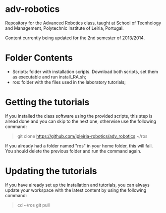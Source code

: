 adv-robotics
============

Repository for the Advanced Robotics class, taught at School of Tecnhology and Management, Polytechnic Institute of Leiria, Portugal.

Content currently being updated for the 2nd semester of 2013/2014.

Folder Contents
===============

 - Scripts: folder with installation scripts. Download both scripts, set them as executable and run install_RA.sh;
 - ros: folder with the files used in the laboratory tutorials;
 
Getting the tutorials
=====================

If you installed the class software using the provided scripts, this step is alread done and you can skip to the next one, otherwise use the following command:

  > git clone https://github.com/ipleiria-robotics/adv_robotics ~/ros

If you already had a folder named "ros" in your home folder, this will fail. You should delete the previous folder and run the command again.

Updating the tutorials
=====================

If you have already set up the installation and tutorials, you can always update your workspace with the latest content by using the following command:

  > cd ~/ros
  > git pull
  

